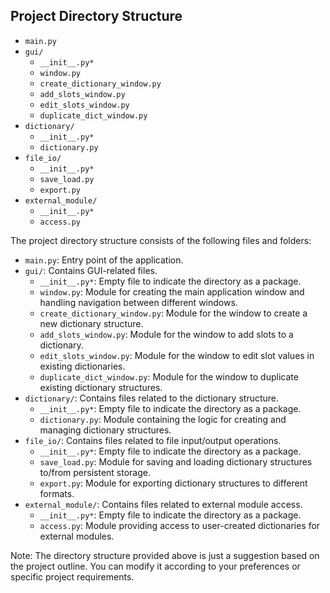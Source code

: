 ## Project Directory Structure

- `main.py`
- `gui/`
  - `__init__.py*`
  - `window.py`
  - `create_dictionary_window.py`
  - `add_slots_window.py`
  - `edit_slots_window.py`
  - `duplicate_dict_window.py`
- `dictionary/`
  - `__init__.py*`
  - `dictionary.py`
- `file_io/`
  - `__init__.py*`
  - `save_load.py`
  - `export.py`
- `external_module/`
  - `__init__.py*`
  - `access.py`

The project directory structure consists of the following files and folders:

- `main.py`: Entry point of the application.
- `gui/`: Contains GUI-related files.
  - `__init__.py*`: Empty file to indicate the directory as a package.
  - `window.py`: Module for creating the main application window and handling navigation between different windows.
  - `create_dictionary_window.py`: Module for the window to create a new dictionary structure.
  - `add_slots_window.py`: Module for the window to add slots to a dictionary.
  - `edit_slots_window.py`: Module for the window to edit slot values in existing dictionaries.
  - `duplicate_dict_window.py`: Module for the window to duplicate existing dictionary structures.
- `dictionary/`: Contains files related to the dictionary structure.
  - `__init__.py*`: Empty file to indicate the directory as a package.
  - `dictionary.py`: Module containing the logic for creating and managing dictionary structures.
- `file_io/`: Contains files related to file input/output operations.
  - `__init__.py*`: Empty file to indicate the directory as a package.
  - `save_load.py`: Module for saving and loading dictionary structures to/from persistent storage.
  - `export.py`: Module for exporting dictionary structures to different formats.
- `external_module/`: Contains files related to external module access.
  - `__init__.py*`: Empty file to indicate the directory as a package.
  - `access.py`: Module providing access to user-created dictionaries for external modules.
  
Note: The directory structure provided above is just a suggestion based on the project outline. You can modify it according to your preferences or specific project requirements.